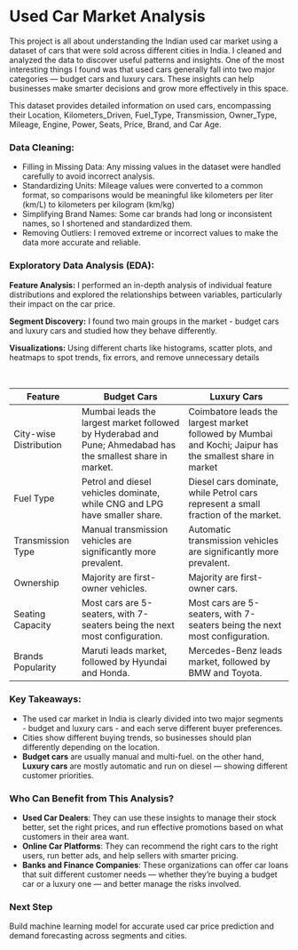 # Used Car Market Analysis

This project is all about understanding the Indian used car market using a dataset of cars that were sold across different cities in India. I cleaned and analyzed the data to discover useful patterns and insights. One of the most interesting things I found was that used cars generally fall into two major categories — budget cars and luxury cars. These insights can help businesses make smarter decisions and grow more effectively in this space.

This dataset provides detailed information on used cars, encompassing their Location, Kilometers_Driven, Fuel_Type, Transmission, Owner_Type, Mileage, Engine, Power, Seats, Price, Brand, and Car Age.

### Data Cleaning:
- Filling in Missing Data:  Any missing values in the dataset were handled carefully to avoid incorrect analysis.
- Standardizing Units:  Mileage values were converted to a common format, so comparisons would be meaningful like kilometers per liter (km/L) to kilometers per kilogram (km/kg)
- Simplifying Brand Names:  Some car brands had long or inconsistent names, so I shortened and standardized them.
- Removing Outliers:  I removed extreme or incorrect values to make the data more accurate and reliable.

### Exploratory Data Analysis (EDA):
**Feature Analysis:** I performed an in-depth analysis of individual feature distributions and     explored the relationships between variables, particularly their impact on the car price.

**Segment Discovery:** I found two main groups in the market - budget cars and luxury cars and     studied how they behave differently.

**Visualizations:** Using different charts like histograms, scatter plots, and heatmaps to spot    trends, fix errors, and remove unnecessary details

<br>

| Feature | Budget Cars | Luxury Cars |
| --- | --- | --- |
| City-wise Distribution | Mumbai leads the largest market followed by Hyderabad and Pune; Ahmedabad has the smallest share in market. | Coimbatore leads the largest market followed by Mumbai and Kochi; Jaipur has the smallest share in market |
| Fuel Type | Petrol and diesel vehicles dominate, while CNG and LPG have smaller share. | Diesel cars dominate, while Petrol cars represent a small fraction of the market. |
| Transmission Type | Manual transmission vehicles are significantly more prevalent. | Automatic transmission vehicles are significantly more prevalent. |
| Ownership | Majority are first-owner vehicles. | Majority are first-owner cars. |
| Seating Capacity | Most cars are 5-seaters, with 7-seaters being the next most configuration. | Most cars are 5-seaters, with 7-seaters being the next most configuration. |
| Brands Popularity | Maruti leads market, followed by Hyundai and Honda. | Mercedes-Benz leads market, followed by BMW and Toyota. |

### Key Takeaways:

*   The used car market in India is clearly divided into two major segments - budget and luxury cars - and each serve different buyer preferences.
*   Cities show different buying trends, so businesses should plan differently depending on the location.
*   **Budget cars** are usually manual and multi-fuel. on the other hand, **Luxury cars** are mostly automatic and run on diesel — showing different customer priorities.

### Who Can Benefit from This Analysis?

*   **Used Car Dealers**: They can use these insights to manage their stock better, set the right prices, and run effective promotions based on what customers in their area want.
*   **Online Car Platforms**: They can recommend the right cars to the right users, run better ads, and help sellers with smarter pricing.
*   **Banks and Finance Companies**: These organizations can offer car loans that suit different customer needs — whether they’re buying a budget car or a luxury one — and better manage the risks involved.

### Next Step

Build machine learning model for accurate used car price prediction and demand forecasting across segments and cities.
